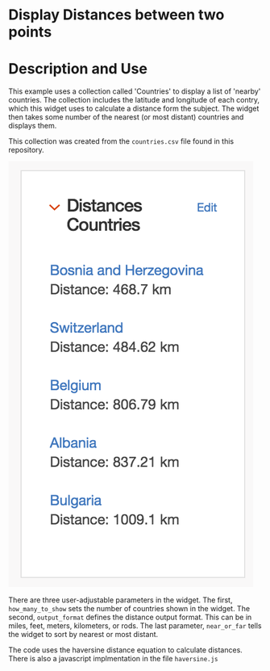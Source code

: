 # Display Distances between two points #

# Description and Use #

This example uses a collection called 'Countries' to display a list of
'nearby' countries.  The collection includes the latitude and
longitude of each contry, which this widget uses to calculate a
distance form the subject. The widget then takes some number of the
nearest (or most distant) countries and displays them.

This collection was created from the `countries.csv` file found in
this repository.

![Widget In Action](distance_widget.png)

There are three user-adjustable parameters in the widget.  The first, `how_many_to_show` sets the number of countries shown in the widget.  The second, `output_format` defines the distance output format.  This can be in miles,  feet, meters, kilometers, or rods.  The last parameter, `near_or_far` tells the widget to sort by nearest or most distant.

The code uses the haversine distance equation to calculate distances.  There is also a javascript implmentation in the file `haversine.js`



